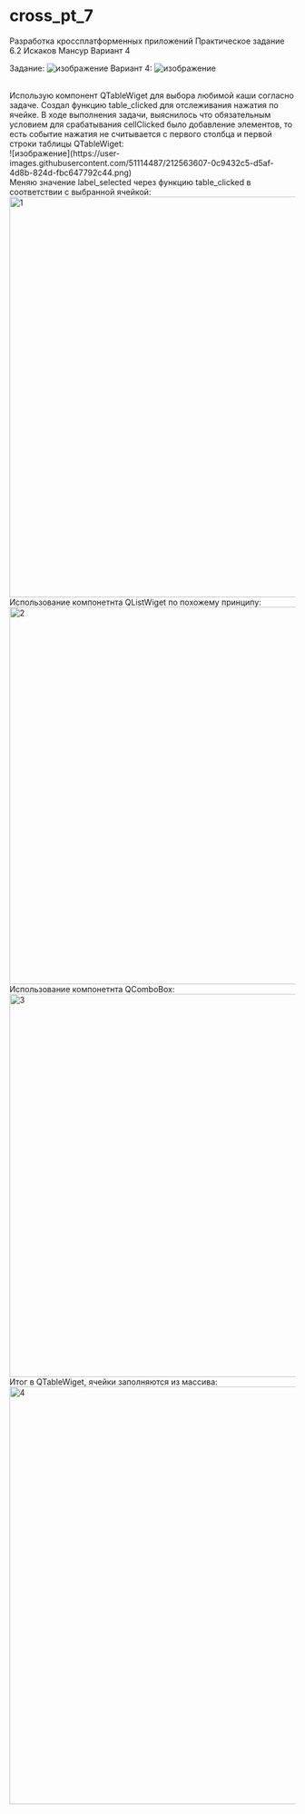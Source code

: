 # cross_pt_7
Разработка кроссплатформенных приложений Практическое задание 6.2 Искаков Мансур Вариант 4

Задание:
![изображение](https://user-images.githubusercontent.com/51114487/212562396-ee734ee8-5a09-4cc2-aaf6-8c0ef865f03e.png)
Вариант 4:
![изображение](https://user-images.githubusercontent.com/51114487/212562409-79e165ee-3bd3-4858-bd7e-7b23bf1aa28c.png)

<br>
Использую компонент QTableWiget для выбора любимой каши согласно задаче. Создал функцию table_clicked для отслеживания нажатия по ячейке.
В ходе выполнения задачи, выяснилось что обязательным условием для срабатывания cellClicked было добавление элементов, то есть событие нажатия не считывается с первого столбца и первой строки таблицы QTableWiget:<br>
![изображение](https://user-images.githubusercontent.com/51114487/212563607-0c9432c5-d5af-4d8b-824d-fbc647792c44.png)

<br>
Меняю значение label_selected через функцию table_clicked в соответствии с выбранной ячейкой:<br>
<img width="706" alt="1" src="https://user-images.githubusercontent.com/51114487/212562315-0480f774-adf1-40bd-9f94-d4794d46d041.png">
<br>
Использование компонетнта QListWiget по похожему принципу:<br>
<img width="665" alt="2" src="https://user-images.githubusercontent.com/51114487/212562316-6ac2f568-8871-43ef-9b4d-7d24d0ceb34a.png">
<br>
Использование компонетнта QComboBox:<br>
<img width="675" alt="3" src="https://user-images.githubusercontent.com/51114487/212562312-bbf74f4c-90fc-4eb9-be1d-e6902e3143e9.png">
<br>
Итог в QTableWiget, ячейки заполняются из массива:<br>
<img width="736" alt="4" src="https://user-images.githubusercontent.com/51114487/212562314-e4529d6f-5069-4962-9cfe-f291787479ed.png">

